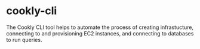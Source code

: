 # cookly-cli
The Cookly CLI tool helps to automate the process of creating infrastucture, connecting to and provisioning EC2 instances, and connecting to databases to run queries.

